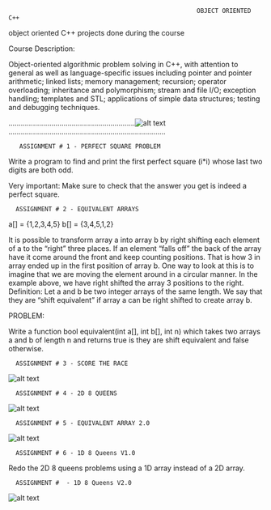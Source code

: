                                                         OBJECT ORIENTED C++

object oriented C++ projects  done during the course 

Course Description:

Object-oriented algorithmic problem solving in C++, with attention to general as well as language-specific issues including pointer and pointer arithmetic; linked lists; memory management; recursion; operator overloading; inheritance and polymorphism; stream and file I/O; exception handling; templates and STL; applications of simple data structures; testing and debugging techniques. 

  ..............................................................![alt text](https://www.freeiconspng.com/uploads/c--logo-icon-1.png).............................................................................

       ASSIGNMENT # 1 - PERFECT SQUARE PROBLEM
Write a program to find and print the first perfect square (i*i) whose last two digits are both odd.

Very important:
Make sure to check that the answer you get is indeed a perfect square.

      ASSIGNMENT # 2 - EQUIVALENT ARRAYS
a[] = {1,2,3,4,5}
b[] = {3,4,5,1,2}

It is possible to transform array a into array b by right shifting each element of a to the “right”
three places. If an element “falls off” the back of the array have it come around the front and
keep counting positions. That is how 3 in array ended up in the first position of array b. One
way to look at this is to imagine that we are moving the element around in a circular manner.
In the example above, we have right shifted the array 3 positions to the right.
Definition: Let a and b be two integer arrays of the same length. We say that they are “shift
equivalent” if array a can be right shifted to create array b.

PROBLEM:

Write a function
bool equivalent(int a[], int b[], int n)
which takes two arrays a and b of length n and returns true is they are shift equivalent and false
otherwise.   

      ASSIGNMENT # 3 - SCORE THE RACE

![alt text](https://i.imgur.com/KLPk5Ir.png?1)

      ASSIGNMENT # 4 - 2D 8 QUEENS 
![alt text](https://i.imgur.com/4oLFdWW.png)
      
      ASSIGNMENT # 5 - EQUIVALENT ARRAY 2.0
 ![alt text](https://i.imgur.com/bV3C19Z.png)     

      ASSIGNMENT # 6 - 1D 8 Queens V1.0
Redo the 2D 8 queens problems using a 1D array instead of a 2D array.

      ASSIGNMENT #  - 1D 8 Queens V2.0
 ![alt text](https://i.imgur.com/kBip7aI.png)   
 

